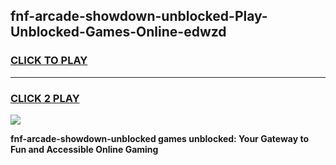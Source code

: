 
## fnf-arcade-showdown-unblocked-Play-Unblocked-Games-Online-edwzd
<h3>
<a href="https://premium76.site?title=fnf-arcade-showdown-unblocked&ref=25A">CLICK TO PLAY</a></h3>
<hr>

<h3>
<a href="https://premium76.site?title=fnf-arcade-showdown-unblocked&ref=25A">CLICK 2 PLAY</a>
  
</h3>

<a href="https://premium76.site?title=fnf-arcade-showdown-unblocked&ref=25A"><img src="https://clearcache.store/games.png"></a>


**fnf-arcade-showdown-unblocked games unblocked: Your Gateway to Fun and Accessible Online Gaming**
